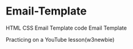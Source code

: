 # Email-Template
HTML CSS Email Template
code Email Template 

Practicing on a YouTube lesson(w3newbie)
